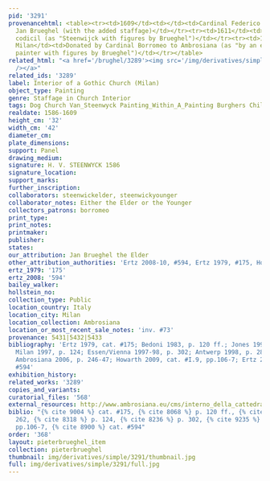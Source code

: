 ```yaml
---
pid: '3291'
provenancehtml: <table><tr><td>1609</td><td></td><td>Cardinal Federico Borromeo from
  Jan Brueghel (with the added staffage)</td></tr><tr><td>1611</td><td></td><td>Listed
  codicil (as "Steenwijck with figures by Brueghel")</td></tr><tr><td>1618</td><td>Italy
  Milan</td><td>Donated by Cardinal Borromeo to Ambrosiana (as "by an excellent Flemish
  painter with figures by Brueghel")</td></tr></table>
related_html: "<a href='/brughel/3289'><img src='/img/derivatives/simple/3289/thumbnail.jpg'
  /></a>"
related_ids: '3289'
label: Interior of a Gothic Church (Milan)
object_type: Painting
genre: Staffage in Church Interior
tags: Dog Church Van_Steenwyck Painting_Within_A_Painting Burghers Children Interior_Scene
realdate: 1586-1609
height_cm: '32'
width_cm: '42'
diameter_cm:
plate_dimensions:
support: Panel
drawing_medium:
signature: H. V. STEENWYCK 1586
signature_location:
support_marks:
further_inscription:
collaborators: steenwickelder, steenwickyounger
collaborator_notes: Either the Elder or the Younger
collectors_patrons: borromeo
print_type:
print_notes:
printmaker:
publisher:
states:
our_attribution: Jan Brueghel the Elder
other_attribution_authorities: 'Ertz 2008-10, #594, Ertz 1979, #175, Honig database'
ertz_1979: '175'
ertz_2008: '594'
bailey_walker:
hollstein_no:
collection_type: Public
location_country: Italy
location_city: Milan
location_collection: Ambrosiana
location_or_most_recent_sale_notes: 'inv. #73'
provenance: 5431|5432|5433
bibliography: 'Ertz 1979, cat. #175; Bedoni 1983, p. 120 ff.; Jones 1993, p. 262;
  Milan 1997, p. 124; Essen/Vienna 1997-98, p. 302; Antwerp 1998, p. 280; Pijl in
  Ambrosiana 2006, p. 246-47; Howarth 2009, cat. #I.9, pp.106-7; Ertz 2008-10, cat.
  #594'
exhibition_history:
related_works: '3289'
copies_and_variants:
curatorial_files: '568'
external_resources: http://www.ambrosiana.eu/cms/interno_della_cattedrale_di_anversa-1562.html
biblio: "{% cite 9004 %} cat. #175, {% cite 8068 %} p. 120 ff., {% cite 8765 %} p.
  262, {% cite 8318 %} p. 124, {% cite 8236 %} p. 302, {% cite 9235 %} cat. #I.9,
  pp.106-7, {% cite 8900 %} cat. #594"
order: '368'
layout: pieterbrueghel_item
collection: pieterbrueghel
thumbnail: img/derivatives/simple/3291/thumbnail.jpg
full: img/derivatives/simple/3291/full.jpg
---
```

